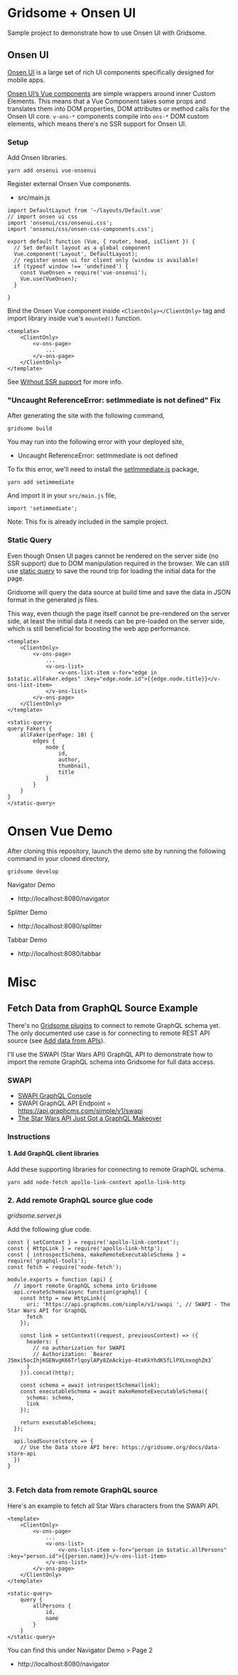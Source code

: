 # Gridsome + Onsen UI

Sample project to demonstrate how to use Onsen UI with Gridsome.

## Onsen UI

[Onsen UI](https://onsen.io) is a large set of rich UI components specifically designed for mobile apps.

[Onsen UI’s Vue components](https://onsen.io/v2/guide/vue/#vue-js) are simple wrappers around inner Custom Elements. This means that a Vue Component takes some props and translates them into DOM properties, DOM attributes or method calls for the Onsen UI core. 
`v-ons-*` components compile into `ons-*` DOM custom elements, which means there's no SSR support for Onsen UI.

### Setup 

Add Onsen libraries.

```
yarn add onsenui vue-onsenui
```

Register external Onsen Vue components.

- src/main.js

```
import DefaultLayout from '~/layouts/Default.vue'
// import onsen ui css
import 'onsenui/css/onsenui.css';
import 'onsenui/css/onsen-css-components.css';

export default function (Vue, { router, head, isClient }) {
  // Set default layout as a global component
  Vue.component('Layout', DefaultLayout);
  // register onsen ui for client only (window is available)
  if (typeof window !== 'undefined') {
    const VueOnsen = require('vue-onsenui');
    Vue.use(VueOnsen);
  }

}
```

Bind the Onsen Vue component inside `<ClientOnly></ClientOnly>` tag and import library inside vue's `mounted()` function.

```
<template>
    <ClientOnly>
        <v-ons-page>
            ...
        </v-ons-page>    
    </ClientOnly>
</template>
```

See [Without SSR support](https://gridsome.org/docs/assets-scripts#without-ssr-support) for more info.

### "Uncaught ReferenceError: setImmediate is not defined" Fix

After generating the site with the following command, 

```
gridsome build
```

You may run into the following error with your deployed site,

- Uncaught ReferenceError: setImmediate is not defined

To fix this error, we'll need to install the [setImmediate.js](https://github.com/yuzujs/setImmediate#readme) package,

```
yarn add setimmediate
```

And import it in your `src/main.js` file,

```
import 'setimmediate';
```

Note: This fix is already included in the sample project.


### Static Query

Even though Onsen UI pages cannot be rendered on the server side (no SSR support) due to DOM manipulation required in 
the browser. We can still use [static query](https://gridsome.org/docs/querying-data#query-data-in-components) to save 
the round trip for loading the initial data for the page.

Gridsome will query the data source at build time and save the data in JSON format in the generated js files. 

This way, even though the page itself cannot be pre-rendered on the server side, at least the initial data it needs 
can be pre-loaded on the server side, which is still beneficial for boosting the web app performance.

```
<template>
    <ClientOnly>
        <v-ons-page>
            ...
            <v-ons-list>
                <v-ons-list-item v-for="edge in $static.allFaker.edges" :key="edge.node.id">{{edge.node.title}}</v-ons-list-item>
            </v-ons-list>
        </v-ons-page>
    </ClientOnly>
</template>

<static-query>
query Fakers {
    allFaker(perPage: 10) {
        edges {
            node {
                id,
                author,
                thumbnail,
                title
            }
        }
    }
}
</static-query>
```

# Onsen Vue Demo

After cloning this repository, launch the demo site by running the following command in your 
cloned directory,

```
gridsome develop
``` 

Navigator Demo
- http://localhost:8080/navigator

Splitter Demo
- http://localhost:8080/splitter

Tabbar Demo
- http://localhost:8080/tabbar

# Misc

## Fetch Data from GraphQL Source Example

There's no [Gridsome plugins](https://gridsome.org/plugins) to connect to remote GraphQL schema yet. The only documented use case is for connecting to remote REST API source (see [Add data from APIs](https://gridsome.org/docs/fetching-data#add-data-from-apis)).

I'll use the SWAPI (Star Wars API) GraphQL API to demonstrate how to import the remote GraphQL schema into Gridsome for full data access.

### SWAPI

- [SWAPI GraphQL Console](https://swapi.graph.cool/)
- SWAPI GraphQL API Endpoint = https://api.graphcms.com/simple/v1/swapi 
- [The Star Wars API Just Got a GraphQL Makeover](https://graphcms.com/blog/the-star-wars-api-just-got-a-makeover/)  

### Instructions

#### 1. Add GraphQL client libraries

Add these supporting libraries for connecting to remote GraphQL schema. 
```
yarn add node-fetch apollo-link-context apollo-link-http
```

### 2. Add remote GraphQL source glue code

*gridsome.server.js* 

Add the following glue code.

```
const { setContext } = require('apollo-link-context');
const { HttpLink } = require('apollo-link-http');
const { introspectSchema, makeRemoteExecutableSchema } = require('graphql-tools');
const fetch = require('node-fetch');

module.exports = function (api) {
  // import remote GraphQL schema into Gridsome
  api.createSchema(async function(graphql) {
    const http = new HttpLink({
      uri: 'https://api.graphcms.com/simple/v1/swapi ', // SWAPI - The Star Wars API for GraphQL
      fetch
    });

    const link = setContext((request, previousContext) => ({
      headers: {
        // no authorization for SWAPI
        // Authorization: `Bearer JSmxi5ocIhjKGENvgK66TrlqoylAPy8ZeAckiyo-4txKkYhdKSfLlPXLnxoghZm3`
      }
    })).concat(http);

    const schema = await introspectSchema(link);
    const executableSchema = await makeRemoteExecutableSchema({
      schema: schema,
      link
    });

    return executableSchema;
  });

  api.loadSource(store => {
    // Use the Data store API here: https://gridsome.org/docs/data-store-api
  })
}


```

### 3. Fetch data from remote GraphQL source

Here's an example to fetch all Star Wars characters from the SWAPI API.

```
<template>
    <ClientOnly>
        <v-ons-page>
            ...
            <v-ons-list>
                <v-ons-list-item v-for="person in $static.allPersons" :key="person.id">{{person.name}}</v-ons-list-item>
            </v-ons-list>
        </v-ons-page>
    </ClientOnly>
</template>

<static-query>
    query {
        allPersons {
            id,
            name
        }
    }
</static-query>
```

You can find this under Navigator Demo > Page 2

- http://localhost:8080/navigator